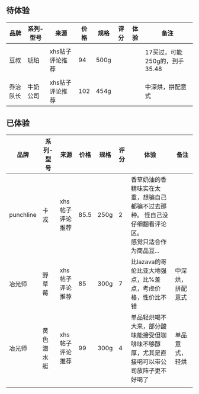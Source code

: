 



## 待体验



| 品牌     | 系列-型号 | 来源            | 价格 | 规格 | 评分 | 体验 | 备注                          |
| -------- | --------- | --------------- | ---- | ---- | ---- | ---- | ----------------------------- |
|          |           |                 |      |      |      |      |                               |
| 豆叔     | 琥珀      | xhs帖子评论推荐 | 94   | 500g |      |      | 17买过，可能250g的，到手35.48 |
|          |           |                 |      |      |      |      |                               |
| 乔治队长 | 牛奶公司  | xhs帖子评论推荐 | 102  | 454g |      |      | 中深烘，拼配意式              |




## 已体验



| 品牌      | 系列-型号  | 来源            | 价格 | 规格 | 评分 | 体验                                                         | 备注             |
| --------- | ---------- | --------------- | ---- | ---- | ---- | ------------------------------------------------------------ | ---------------- |
| punchline | 卡戎       | xhs帖子评论推荐 | 85.5 | 250g | 2    | 香草奶油的香精味实在太重，想骗自己都骗不过去那种。 怪自己没仔细翻看评论区。<br />感觉只适合作为商品豆... |                  |
| 冶光师    | 野草莓     | xhs帖子评论推荐 | 85   | 300g | 7    | 比lazava的哥伦比亚大地强点，比%差点，考虑价格，性价比不错    | 中深烘，拼配意式 |
| 冶光师    | 黄色潜水艇 | xhs帖子评论推荐 | 99   | 300g | 4    | 单品轻烘喝不大来，部分酸味能接受但咖啡味不够醇厚，尤其是直接喝可以带公司放阵子更不好喝了 | 单品意式，轻烘   |
|           |            |                 |      |      |      |                                                              |                  |

